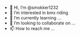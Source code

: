 - 👋 Hi, I’m @smokker1232
- 👀 I’m interested in bmx riding
- 🌱 I’m currently learning ...
- 💞️ I’m looking to collaborate on ...
- 📫 How to reach me ...

<!---
smokker1232/smokker1232 is a ✨ special ✨ repository because its `README.md` (this file) appears on your GitHub profile.
You can click the Preview link to take a look at your changes.
--->
